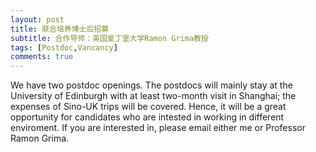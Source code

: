 ```yaml
---
layout: post
title: 联合培养博士后招募
subtitle: 合作导师：英国爱丁堡大学Ramon Grima教授
tags: [Postdoc,Vancancy]
comments: true
---
```


We have two postdoc openings. The postdocs will mainly stay at the University of Edinburgh with at least two-month visit in Shanghai; the expenses of Sino-UK trips will be covered. Hence, it will be a great opportunity for candidates who are intested in working in different enviroment. If you are interested in, please email either me or Professor Ramon Grima.

